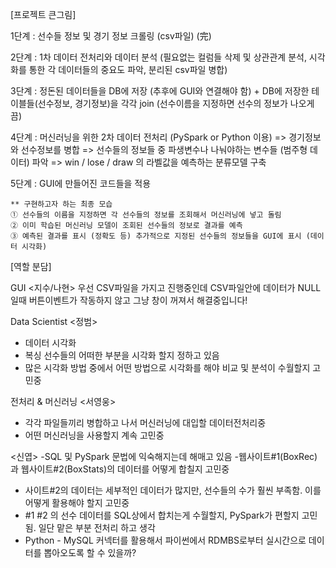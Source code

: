[프로젝트 큰그림]

1단계 : 선수들 정보 및 경기 정보 크롤링 (csv파일) (完)

2단계 : 1차 데이터 전처리와 데이터 분석 (필요없는 컬럼들 삭제 및 상관관계 분석, 시각화를 통한 각 데이터들의 중요도 파악, 분리된 csv파일 병합)

3단계 : 정돈된 데이터들을 DB에 저장 (추후에 GUI와 연결해야 함)
	+ DB에 저장한 테이블들(선수정보, 경기정보)을 각각 join
		(선수이름을 지정하면 선수의 정보가 나오게끔)

4단계 : 머신러닝을 위한 2차 데이터 전처리 (PySpark or Python 이용)
	=> 경기정보와 선수정보를 병합
	=> 선수들의 정보들 중 파생변수나 나눠야하는 변수들 (범주형 데이터) 파악
	=> win / lose / draw 의 라벨값을 예측하는 분류모델 구축

5단계 : GUI에 만들어진 코드들을 적용 
	
	** 구현하고자 하는 최종 모습
	① 선수들의 이름을 지정하면 각 선수들의 정보를 조회해서 머신러닝에 넣고 돌림
	② 이미 학습된 머신러닝 모델이 조회된 선수들의 정보로 결과를 예측
	③ 예측된 결과를 표시 (정확도 등) 추가적으로 지정된 선수들의 정보들을 GUI에 표시 (데이터 시각화)
	
	
[역할 분담]

GUI <지수/나현> 
우선 CSV파일을 가지고 진행중인데 CSV파일안에 데이터가 NULL일때 버튼이벤트가 작동하지 않고 그냥 창이 꺼져서 해결중입니다!

Data Scientist <정범> 
- 데이터 시각화
- 복싱 선수들의 어떠한 부분을 시각화 할지 정하고 있음
- 많은 시각화 방법 중에서 어떤 방법으로 시각화를 해야 비교 및 분석이 수월할지 고민중

전처리 & 머신러닝 <서영웅>
- 각각 파일들끼리 병합하고 나서 머신러닝에 대입할 데이터전처리중
- 어떤 머신러닝을 사용할지 계속 고민중

<신엽>
-SQL 및 PySpark 문법에 익숙해지는데 해매고 있음
-웹사이트#1(BoxRec)과 웹사이트#2(BoxStats)의 데이터를 어떻게 합칠지 고민중
   - 사이트#2의 데이터는 세부적인 데이터가 많지만, 선수들의 수가 훨씬 부족함. 이를 어떻게 활용해야 할지 고민중
   - #1 #2 의 선수 데이터를 SQL상에서 합치는게 수월할지, PySpark가 편할지 고민됨. 일단 맡은 부분 전처리 하고 생각
- Python - MySQL 커넥터를 활용해서 파이썬에서 RDMBS로부터 실시간으로 데이터를 뽑아오도록 할 수 있을까?
	

